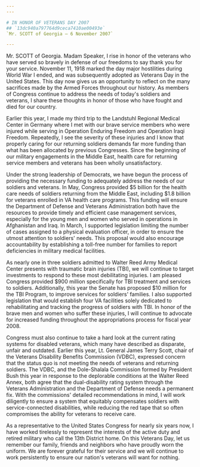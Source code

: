 ```yaml
---
---

# IN HONOR OF VETERANS DAY 2007
## `13dc940a797764d9ceca7410ae00493e`
`Mr. SCOTT of Georgia — 6 November 2007`

---
```



Mr. SCOTT of Georgia. Madam Speaker, I rise in honor of the veterans 
who have served so bravely in defense of our freedoms to say thank you 
for your service. November 11, 1918 marked the day major hostilities 
during World War I ended, and was subsequently adopted as Veterans Day 
in the United States. This day now gives us an opportunity to reflect 
on the many sacrifices made by the Armed Forces throughout our history. 
As members of Congress continue to address the needs of today's 
soldiers and veterans, I share these thoughts in honor of those who 
have fought and died for our country.

Earlier this year, I made my third trip to the Landstuhl Regional 
Medical Center in Germany where I met with our brave service members 
who were injured while serving in Operation Enduring Freedom and 
Operation Iraqi Freedom. Repeatedly, I see the severity of these 
injuries and I know that properly caring for our returning soldiers 
demands far more funding than what has been allocated by previous 
Congresses. Since the beginning of our military engagements in the 
Middle East, health care for returning service members and veterans has 
been wholly unsatisfactory.

Under the strong leadership of Democrats, we have begun the process 
of providing the necessary funding to adequately address the needs of 
our soldiers and veterans. In May, Congress provided $5 billion for the 
health care needs of soldiers returning from the Middle East, including 
$1.8 billion for veterans enrolled in VA health care programs. This 
funding will ensure the Department of Defense and Veterans 
Administration both have the resources to provide timely and efficient 
case management services, especially for the young men and women who 
served in operations in Afghanistan and Iraq. In March, I supported 
legislation limiting the number of cases assigned to a physical 
evaluation officer, in order to ensure the utmost attention to 
soldiers' needs. This proposal would also encourage accountability by 
establishing a toll-free number for families to report deficiencies in 
military medical facilities.

As nearly one in three soldiers admitted to Walter Reed Army Medical 
Center presents with traumatic brain injuries (TBI), we will continue 
to target investments to respond to these most debilitating injuries. I 
am pleased Congress provided $900 million specifically for TBI 
treatment and services to soldiers. Additionally, this year the Senate 
has proposed $10 million for the TBI Program, to improve services for 
soldiers' families. I also supported legislation that would establish 
four VA facilities solely dedicated to rehabilitating and tracking the 
progress of soldiers with TBI. In honor of the brave men and women who 
suffer these injuries, I will continue to advocate for increased 
funding throughout the appropriations process for fiscal year 2008.

Congress must also continue to take a hard look at the current rating 
systems for disabled veterans, which many have described as disparate, 
unfair and outdated. Earlier this year, Lt. General James Terry Scott, 
chair of the Veterans Disability Benefits Commission (VDBC), expressed 
concern that the status quo is not meeting the needs of veterans and 
returning soldiers. The VDBC, and the Dole-Shalala Commission formed by 
President Bush this year in response to the deplorable conditions at 
the Walter Reed Annex, both agree that the dual-disability rating 
system through the Veterans Administration and the Department of 
Defense needs a permanent fix. With the commissions' detailed 
recommendations in mind, I will work diligently to ensure a system that 
equitably compensates soldiers with service-connected disabilities, 
while reducing the red tape that so often compromises the ability for 
veterans to receive care.

As a representative to the United States Congress for nearly six 
years now, I have worked tirelessly to represent the interests of the 
active duty and retired military who call the 13th District home. On 
this Veterans Day, let us remember our family, friends and neighbors 
who have proudly worn the uniform. We are forever grateful for their 
service and we will continue to work persistently to ensure our 
nation's veterans will want for nothing.
